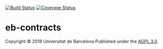 [![Build Status](https://travis-ci.org/edublocs/eb-contracts.svg?branch=master)](https://travis-ci.org/edublocs/eb-contracts)
[![Coverage Status](https://coveralls.io/repos/github/edublocs/eb-contracts/badge.svg?branch=master)](https://coveralls.io/github/edublocs/eb-contracts?branch=master)

# eb-contracts

Copyright © 2018 Universitat de Barcelona
Published under the [AGPL 3.0](https://opensource.org/licenses/AGPL-3.0).
